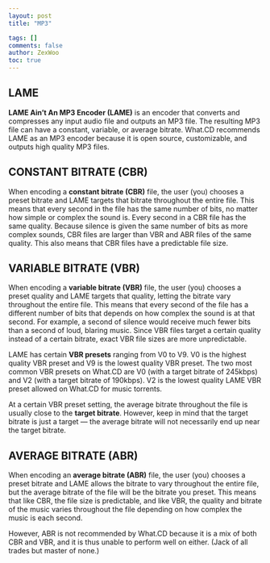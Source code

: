 ```yaml
---
layout: post
title: "MP3"

tags: []
comments: false
author: ZexWoo
toc: true
---
```


## LAME

**LAME Ain’t An MP3 Encoder (LAME)** is an encoder that converts and compresses any input audio file and outputs an MP3 file. The resulting MP3 file can have a constant, variable, or average bitrate. What.CD recommends LAME as an MP3 encoder because it is open source, customizable, and outputs high quality MP3 files.

## CONSTANT BITRATE (CBR)

When encoding a **constant bitrate (CBR)** file, the user (you) chooses a preset bitrate and LAME targets that bitrate throughout the entire file. This means that every second in the file has the same number of bits, no matter how simple or complex the sound is. Every second in a CBR file has the same quality. Because silence is given the same number of bits as more complex sounds, CBR files are larger than VBR and ABR files of the same quality. This also means that CBR files have a predictable file size.

## VARIABLE BITRATE (VBR)

When encoding a **variable bitrate (VBR)** file, the user (you) chooses a preset quality and LAME targets that quality, letting the bitrate vary throughout the entire file. This means that every second of the file has a different number of bits that depends on how complex the sound is at that second. For example, a second of silence would receive much fewer bits than a second of loud, blaring music. Since VBR files target a certain quality instead of a certain bitrate, exact VBR file sizes are more unpredictable.

LAME has certain **VBR presets** ranging from V0 to V9. V0 is the highest quality VBR preset and V9 is the lowest quality VBR preset. The two most common VBR presets on What.CD are V0 (with a target bitrate of 245kbps) and V2 (with a target bitrate of 190kbps). V2 is the lowest quality LAME VBR preset allowed on What.CD for music torrents.

At a certain VBR preset setting, the average bitrate throughout the file is usually close to the **target bitrate**. However, keep in mind that the target bitrate is just a target — the average bitrate will not necessarily end up near the target bitrate.

## AVERAGE BITRATE (ABR)

When encoding an **average bitrate (ABR)** file, the user (you) chooses a preset bitrate and LAME allows the bitrate to vary throughout the entire file, but the average bitrate of the file will be the bitrate you preset. This means that like CBR, the file size is predictable, and like VBR, the quality and bitrate of the music varies throughout the file depending on how complex the music is each second.

However, ABR is not recommended by What.CD because it is a mix of both CBR and VBR, and it is thus unable to perform well on either. (Jack of all trades but master of none.)